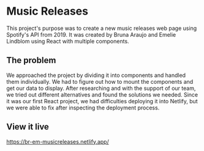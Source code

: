 # Music Releases

This project's purpose was to create a new music releases web page using Spotify's API from 2019. It was created by Bruna Araujo and Emelie Lindblom using React with multiple components.

## The problem

We approached the project by dividing it into components and handled them individually. We had to figure out how to mount the components and get our data to display. After researching and with the support of our team, we tried out different alternatives and found the solutions we needed. Since it was our first React project, we had difficulties deploying it into Netlify, but we were able to fix after inspecting the deployment process.

## View it live

https://br-em-musicreleases.netlify.app/
